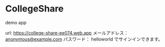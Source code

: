 # CollegeShare
demo app

url: https://college-share-ee074.web.app
メールアドレス： anonymous@example.com パスワード： helloworld でサインインできます。
